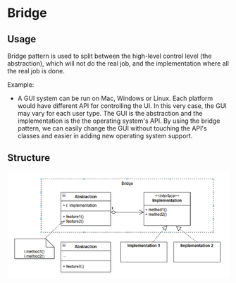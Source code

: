 # Bridge

## Usage

Bridge pattern is used to split between the high-level control level (the abstraction), which will not do the real job, and the implementation where all the real job is done.

Example: 

* A GUI system can be run on Mac, Windows or Linux. Each platform would have different API for controlling the UI. In this very case, the GUI may vary for each user type. The GUI is the abstraction and the implementation is the the operating system's API. By using the bridge pattern, we can easily change the GUI without touching the API's classes and easier in adding new operating system support.

## Structure

![](./images/bridge.png)
